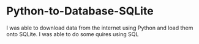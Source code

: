# Python-to-Database-SQLite

I was able to download data from the internet using Python and load them onto SQLite.
I was able to do some quires using SQL
